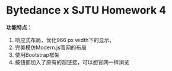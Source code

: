 # **Bytedance x SJTU Homework 4**

**功能特点：**

1. 响应式布局，优化966 px width下的显示，
2. 完美模仿Modern.js官网的布局
3. 使用Bootstrap框架
4. 按钮都加入了原有的超链接，可以想官网一样浏览
